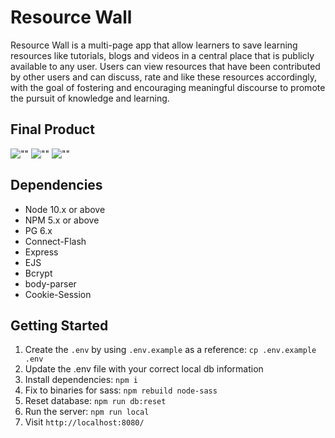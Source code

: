 # Resource Wall

Resource Wall is a multi-page app that allow learners to save learning resources like tutorials, blogs and videos in a central place that is publicly available to any user. Users can view resources that have been contributed by other users and can discuss, rate and like these resources accordingly, with the goal of fostering and encouraging meaningful discourse to promote the pursuit of knowledge and learning.

## Final Product

![""]()
![""]()
![""]()

## Dependencies

- Node 10.x or above
- NPM 5.x or above
- PG 6.x
- Connect-Flash
- Express
- EJS
- Bcrypt
- body-parser
- Cookie-Session

## Getting Started

1. Create the `.env` by using `.env.example` as a reference: `cp .env.example .env`
2. Update the .env file with your correct local db information 
3. Install dependencies: `npm i`
4. Fix to binaries for sass: `npm rebuild node-sass`
5. Reset database: `npm run db:reset`
6. Run the server: `npm run local`
7. Visit `http://localhost:8080/`
